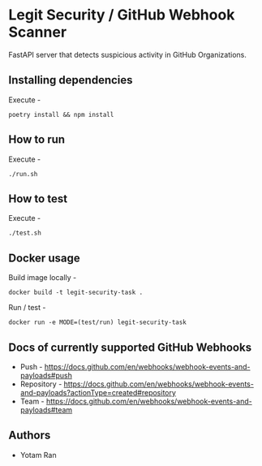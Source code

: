 # Legit Security / GitHub Webhook Scanner
FastAPI server that detects suspicious activity in GitHub Organizations.

## Installing dependencies
Execute - 
```
poetry install && npm install
```

## How to run
Execute -
```
./run.sh
```

## How to test
Execute -
```
./test.sh
```

## Docker usage
Build image locally - 
```
docker build -t legit-security-task .
```
Run / test -
```
docker run -e MODE=(test/run) legit-security-task
```


## Docs of currently supported GitHub Webhooks
* Push - https://docs.github.com/en/webhooks/webhook-events-and-payloads#push
* Repository - https://docs.github.com/en/webhooks/webhook-events-and-payloads?actionType=created#repository
* Team - https://docs.github.com/en/webhooks/webhook-events-and-payloads#team



## Authors

- Yotam Ran

